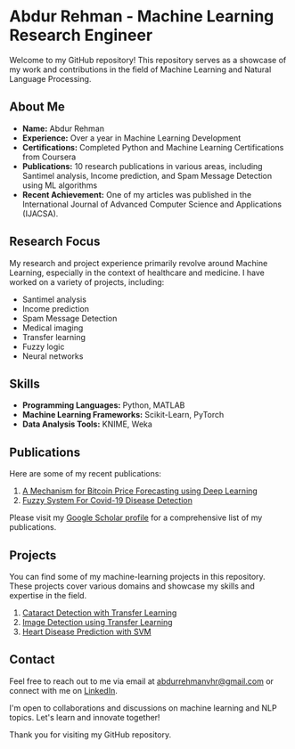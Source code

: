 # Abdur Rehman - Machine Learning Research Engineer

Welcome to my GitHub repository! This repository serves as a showcase of my work and contributions in the field of Machine Learning and Natural Language Processing.

## About Me

- **Name:** Abdur Rehman
- **Experience:** Over a year in Machine Learning Development
- **Certifications:** Completed Python and Machine Learning Certifications from Coursera
- **Publications:** 10 research publications in various areas, including Santimel analysis, Income prediction, and Spam Message Detection using ML algorithms
- **Recent Achievement:** One of my articles was published in the International Journal of Advanced Computer Science and Applications (IJACSA).

## Research Focus

My research and project experience primarily revolve around Machine Learning, especially in the context of healthcare and medicine. I have worked on a variety of projects, including:

- Santimel analysis
- Income prediction
- Spam Message Detection
- Medical imaging
- Transfer learning
- Fuzzy logic
- Neural networks

## Skills

- **Programming Languages:** Python, MATLAB
- **Machine Learning Frameworks:** Scikit-Learn, PyTorch
- **Data Analysis Tools:** KNIME, Weka

## Publications

Here are some of my recent publications:

1. [A Mechanism for Bitcoin Price Forecasting using Deep Learning](https://scholar.google.com/citations?view_op=view_citation&hl=en&user=c7wgPDwAAAAJ&citation_for_view=c7wgPDwAAAAJ:Y0pCki6q_DkC)
2. [Fuzzy System For Covid-19 Disease Detection](https://scholar.google.com/citations?view_op=view_citation&hl=en&user=c7wgPDwAAAAJ&citation_for_view=c7wgPDwAAAAJ:u5HHmVD_uO8C)

Please visit my [Google Scholar profile](https://scholar.google.com/citations?hl=en&user=c7wgPDwAAAAJ) for a comprehensive list of my publications.

## Projects

You can find some of my machine-learning projects in this repository. These projects cover various domains and showcase my skills and expertise in the field.

1. [Cataract Detection with Transfer Learning](https://github.com/abdurrehman357/Cataract-Detection-with-Transfer-Learning)
2. [Image Detection using Transfer Learning](https://github.com/abdurrehman357/Image-Detection-using-Transfer-Learning)
3. [Heart Disease Prediction with SVM](https://github.com/abdurrehman357/Heart-Disease-Prediction-with-SVM)

## Contact

Feel free to reach out to me via email at [abdurrehmanvhr@gmail.com](mailto:abdurrehmanvhr@gmail.com) or connect with me on [LinkedIn](https://www.linkedin.com/in/abd-ur-rehman-99a8b113a/).

I'm open to collaborations and discussions on machine learning and NLP topics. Let's learn and innovate together!

Thank you for visiting my GitHub repository.

